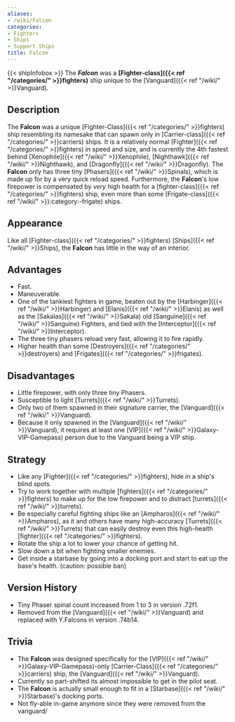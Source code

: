```yaml
---
aliases:
- /wiki/Falcon
categories:
- Fighters
- Ships
- Support Ships
title: Falcon
---
```


{{< shipInfobox >}} The **_Falcon_** was a **[Fighter-class]({{< ref "/categories/" >}}fighters)** ship unique to the [Vanguard]({{< ref "/wiki/" >}}Vanguard). 

## Description

The **Falcon** was a unique [Fighter-Class]({{< ref "/categories/" >}}fighters) ship resembling its namesake that can spawn only in [Carrier-class]({{< ref "/categories/" >}}carriers) ships. It is a relatively normal [Fighter]({{< ref "/categories/" >}}fighters) in speed and size, and is currently the 4th fastest behind [Xenophile]({{< ref "/wiki/" >}}Xenophile), [Nighthawk]({{< ref "/wiki/" >}}Nighthawk), and [Dragonfly]({{< ref "/wiki/" >}}Dragonfly). The **Falcon** only has three tiny [Phasers]({{< ref "/wiki/" >}}Spinals), which is made up for by a very quick reload speed. Furthermore, the **Falcon**'s low firepower is compensated by _very_ high health for a [fighter-class]({{< ref "/categories/" >}}fighters) ship, even more than some [Frigate-class]({{< ref "/wiki/" >}}:category:-frigate) ships.

## Appearance

Like all [Fighter-class]({{< ref "/categories/" >}}fighters) [Ships]({{< ref "/wiki/" >}}Ships), the **Falcon** has little in the way of an interior.

## Advantages

- Fast.
- Maneuverable.
- One of the tankiest fighters in game, beaten out by the [Harbinger]({{< ref "/wiki/" >}}Harbinger) and [Elanis]({{< ref "/wiki/" >}}Elanis) as well as the [Sakalas]({{< ref "/wiki/" >}}Sakala) old [Sanguine]({{< ref "/wiki/" >}}Sanguine) Fighters, and tied with the [Interceptor]({{< ref "/wiki/" >}}Interceptor).
- The three tiny phasers reload very fast, allowing it to fire rapidly.
- Higher health than some [Destroyers]({{< ref "/categories/" >}}destroyers) and [Frigates]({{< ref "/categories/" >}}frigates).

## Disadvantages

- Little firepower, with only three tiny Phasers.
- Susceptible to light [Turrets]({{< ref "/wiki/" >}}Turrets).
- Only two of them spawned in their signature carrier, the [Vanguard]({{< ref "/wiki/" >}}Vanguard).
- Because it only spawned in the [Vanguard]({{< ref "/wiki/" >}}Vanguard), it requires at least one [VIP]({{< ref "/wiki/" >}}Galaxy-VIP-Gamepass) person due to the Vanguard being a VIP ship.

## Strategy

- Like any [Fighter]({{< ref "/categories/" >}}fighters), hide in a ship's blind spots.
- Try to work together with multiple [fighters]({{< ref "/categories/" >}}fighters) to make up for the low firepower and to distract [turrets]({{< ref "/wiki/" >}}turrets).
- Be especially careful fighting ships like an [Ampharos]({{< ref "/wiki/" >}}Ampharos), as it and others have many high-accuracy [Turrets]({{< ref "/wiki/" >}}Turrets) that can easily destroy even this high-health [fighter]({{< ref "/categories/" >}}fighters).
- Rotate the ship a lot to lower your chance of getting hit.
- Slow down a bit when fighting smaller enemies.
- Get inside a starbase by going into a docking port and start to eat up the base's health. (caution: possible ban)

## Version History 

- Tiny Phaser spinal count increased from 1 to 3 in version .72f1.
- Removed from the [Vanguard]({{< ref "/wiki/" >}}Vanguard) and replaced with Y.Falcons in version .74b14.

## Trivia

- The **Falcon** was designed specifically for the [VIP]({{< ref "/wiki/" >}}Galaxy-VIP-Gamepass)-only [Carrier-Class]({{< ref "/categories/" >}}carriers) ship, the [Vanguard]({{< ref "/wiki/" >}}Vanguard).
- Currently so part-shifted its almost impossible to get in the pilot seat.
- The **Falcon** is actually small enough to fit in a [Starbase]({{< ref "/wiki/" >}}Starbase)'s docking ports.
- Not fly-able in-game anymore since they were removed from the vanguard/